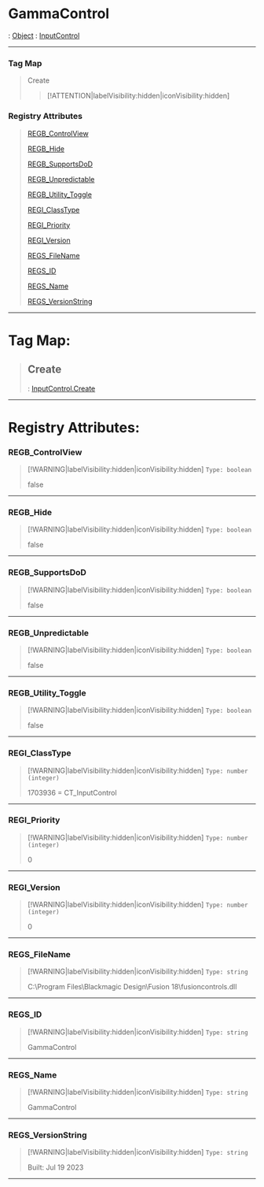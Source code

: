# GammaControl
 : [Object](Object.md) : [InputControl](InputControl.md)
___
### Tag Map
> Create
>
>> [!ATTENTION|labelVisibility:hidden|iconVisibility:hidden]
### Registry Attributes
> [REGB_ControlView](#REGB_ControlView)
>
> [REGB_Hide](#REGB_Hide)
>
> [REGB_SupportsDoD](#REGB_SupportsDoD)
>
> [REGB_Unpredictable](#REGB_Unpredictable)
>
> [REGB_Utility_Toggle](#REGB_Utility_Toggle)
>
> [REGI_ClassType](#REGI_ClassType)
>
> [REGI_Priority](#REGI_Priority)
>
> [REGI_Version](#REGI_Version)
>
> [REGS_FileName](#REGS_FileName)
>
> [REGS_ID](#REGS_ID)
>
> [REGS_Name](#REGS_Name)
>
> [REGS_VersionString](#REGS_VersionString)
>
___

# Tag Map: <!-- {docsify-ignore} -->

>## Create 
> : [InputControl.Create](InputControl.md#Create)
___


# Registry Attributes: <!-- {docsify-ignore} -->

### REGB_ControlView
> [!WARNING|labelVisibility:hidden|iconVisibility:hidden]
> `Type: boolean`
>
> false
>
___

### REGB_Hide
> [!WARNING|labelVisibility:hidden|iconVisibility:hidden]
> `Type: boolean`
>
> false
>
___

### REGB_SupportsDoD
> [!WARNING|labelVisibility:hidden|iconVisibility:hidden]
> `Type: boolean`
>
> false
>
___

### REGB_Unpredictable
> [!WARNING|labelVisibility:hidden|iconVisibility:hidden]
> `Type: boolean`
>
> false
>
___

### REGB_Utility_Toggle
> [!WARNING|labelVisibility:hidden|iconVisibility:hidden]
> `Type: boolean`
>
> false
>
___

### REGI_ClassType
> [!WARNING|labelVisibility:hidden|iconVisibility:hidden]
> `Type: number (integer)`
>
> 1703936 = CT_InputControl
>
___

### REGI_Priority
> [!WARNING|labelVisibility:hidden|iconVisibility:hidden]
> `Type: number (integer)`
>
> 0
>
___

### REGI_Version
> [!WARNING|labelVisibility:hidden|iconVisibility:hidden]
> `Type: number (integer)`
>
> 0
>
___

### REGS_FileName
> [!WARNING|labelVisibility:hidden|iconVisibility:hidden]
> `Type: string`
>
> C:\Program Files\Blackmagic Design\Fusion 18\fusioncontrols.dll
>
___

### REGS_ID
> [!WARNING|labelVisibility:hidden|iconVisibility:hidden]
> `Type: string`
>
> GammaControl
>
___

### REGS_Name
> [!WARNING|labelVisibility:hidden|iconVisibility:hidden]
> `Type: string`
>
> GammaControl
>
___

### REGS_VersionString
> [!WARNING|labelVisibility:hidden|iconVisibility:hidden]
> `Type: string`
>
> Built: Jul 19 2023
>
___

